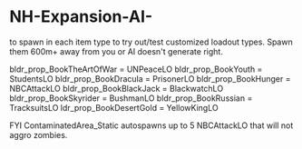 # NH-Expansion-AI-

to spawn in each item type to try out/test customized loadout types. Spawn them 600m+ away from you or AI doesn't generate right.

bldr_prop_BookTheArtOfWar = UNPeaceLO
bldr_prop_BookYouth = StudentsLO
bldr_prop_BookDracula = PrisonerLO
bldr_prop_BookHunger = NBCAttackLO
bldr_prop_BookBlackJack = BlackwatchLO
bldr_prop_BookSkyrider = BushmanLO
bldr_prop_BookRussian = TracksuitsLO
ldr_prop_BookDesertGold = YellowKingLO




FYI ContaminatedArea_Static autospawns up to 5 NBCAttackLO that will not aggro zombies.

